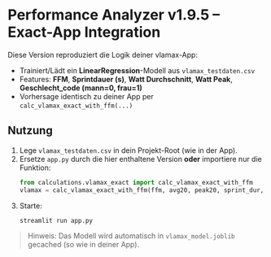 
# Performance Analyzer v1.9.5 – Exact-App Integration

Diese Version reproduziert die Logik deiner vlamax-App:
- Trainiert/Lädt ein **LinearRegression**-Modell aus `vlamax_testdaten.csv`
- Features: **FFM**, **Sprintdauer (s)**, **Watt Durchschnitt**, **Watt Peak**, **Geschlecht_code (mann=0, frau=1)**
- Vorhersage identisch zu deiner App per `calc_vlamax_exact_with_ffm(...)`

## Nutzung
1) Lege `vlamax_testdaten.csv` in dein Projekt-Root (wie in der App).
2) Ersetze `app.py` durch die hier enthaltene Version **oder** importiere nur die Funktion:
   ```python
   from calculations.vlamax_exact import calc_vlamax_exact_with_ffm
   vlamax = calc_vlamax_exact_with_ffm(ffm, avg20, peak20, sprint_dur, gender)
   ```
3) Starte:
   ```bash
   streamlit run app.py
   ```

> Hinweis: Das Modell wird automatisch in `vlamax_model.joblib` gecached (so wie in deiner App).
